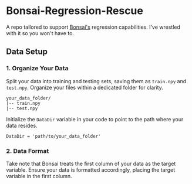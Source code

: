 # Bonsai-Regression-Rescue

A repo tailored to support [Bonsai's](https://github.com/microsoft/EdgeML/tree/master) regression capabilities. I've wrestled with it so you won't have to.

## Data Setup


### 1. Organize Your Data

Split your data into training and testing sets, saving them as `train.npy` and `test.npy`. Organize your files within a dedicated folder for clarity.
```
your_data_folder/
|-- train.npy
|-- test.npy
```

Initialize the `DataDir` variable in your code to point to the path where your data resides. 
```
DataDir = 'path/to/your_data_folder'
```

### 2. Data Format

Take note that Bonsai treats the first column of your data as the target variable. Ensure your data is formatted accordingly, placing the target variable in the first column.

